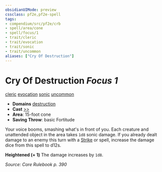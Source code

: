 ```yaml
---
obsidianUIMode: preview
cssclass: pf2e,pf2e-spell
tags:
- compendium/src/pf2e/crb
- spell/area/cone
- spell/focus/1
- trait/cleric
- trait/evocation
- trait/sonic
- trait/uncommon
aliases: ["Cry Of Destruction"]
---
```

# Cry Of Destruction *Focus 1*   
[cleric](Reference/Rules/Traits/cleric.md "Cleric Class Trait")  [evocation](evocation.md "Evocation School Trait")  [sonic](sonic.md "Sonic Energy & Element Trait")  [uncommon](uncommon.md "Uncommon Rarity Trait")  

- **Domains** [destruction](Reference/Compendium/Setting/domains.md#Destruction)
- **Cast** [>>](chapter-9-playing-the-game.md#Actions "Two-Action") 
- **Area**: 15-foot cone
- **Saving Throw**:  basic Fortitude

Your voice booms, smashing what's in front of you. Each creature and unattended object in the area takes `1d8` sonic damage. If you already dealt damage to an enemy this turn with a [Strike](strike.md) or spell, increase the damage dice from this spell to d12s.

**Heightened (+ 1)** The damage increases by `1d8`.

*Source: Core Rulebook p. 390*